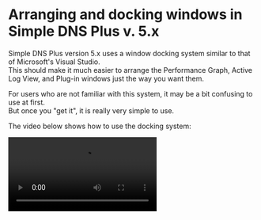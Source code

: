﻿---
category: 11
frontpage: false
comments: true
created-utc: 2019-01-01
modified-utc: 2019-01-01
---
# Arranging and docking windows in Simple DNS Plus v. 5.x

Simple DNS Plus version 5.x uses a window docking system similar to that of Microsoft's Visual Studio.  
This should make it much easier to arrange the Performance Graph, Active Log View, and Plug-in windows just the way you want them.

For users who are not familiar with this system, it may be a bit confusing to use at first.  
But once you "get it", it is really very simple to use.

The video below shows how to use the docking system:

<video src="img/3/kb3b.mp4" controls />

(Sorry for the multiple cursor etc. - the video is a screen recording of an old Flash demo - which browsers cannot display anymore)


